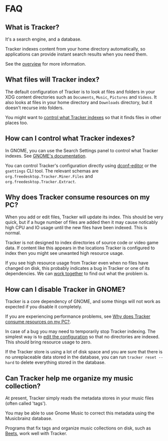 # FAQ

## What is Tracker?

It's a search engine, and a database.

Tracker indexes content from your home directory automatically, so applications
can provide instant search results when you need them.

See the [overview](/overview) for more information.

## What files will Tracker index?

The default configuration of Tracker is to look at files and folders in your
XDG content directories such as `Documents`, `Music`, `Pictures` and `Videos`.
It also looks at files in your home directory and `Downloads` directory, but
it doesn't recurse into folders.

You might want to [control what Tracker indexes] so that it finds files in
other places too.

## How can I control what Tracker indexes?

In GNOME, you can use the Search Settings panel to control what Tracker
indexes. See [GNOME's documentation](https://help.gnome.org/users/gnome-help/unstable/files-search.html.en).

You can control Tracker's configuration directly using
[dconf-editor](https://wiki.gnome.org/Apps/DconfEditor) or the `gsettings` CLI
tool.
The relevant schemas are `org.freedesktop.Tracker.Miner.Files` and
`org.freedesktop.Tracker.Extract`.

## Why does Tracker consume resources on my PC?

When you add or edit files, Tracker will update its index. This should be very
quick, but if a huge number of files are added then it may cause noticably high
CPU and IO usage until the new files have been indexed. This is normal.

Tracker is not designed to index directories of source code or video game data.
If content like this appears in the locations Tracker is configured to index
then you might see unwanted high resource usage.

If you see high resource usage from Tracker even when no files have changed on
disk, this probably indicates a bug in Tracker or one of its dependencies.
We can [work together](/community) to find out what the problem is.

## How can I disable Tracker in GNOME?

Tracker is a core dependency of GNOME, and some things will not work as
expected if you disable it completely.

If you are experiencing performance problems, see [Why does Tracker consume
resources on my PC?](#why-does-tracker-consume-resources-on-my-pc).

In case of a bug you may need to temporarily stop Tracker indexing.
The simplest way is to [edit the
configuration](#how-can-i-control-what-tracker-indexes) so that no directories
are indexed. This should bring resource usage to zero.

If the Tracker store is using a lot of disk space and you are sure that
there is no unreplaceable data stored in the database, you can run `tracker
reset --hard` to delete everything stored in the database.  

## Can Tracker help me organize my music collection?

At present, Tracker simply reads the metadata stores in your music files (often
called 'tags').

You may be able to use Gnome Music to correct this metadata using the
Musicbrainz database.

Programs that fix tags and organize music collections on disk, such as
[Beets](http://beets.io/), work well with Tracker.

[control what Tracker indexes]: #how-can-i-control-what-tracker-indexes
